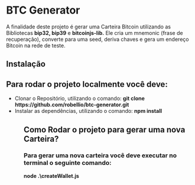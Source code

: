 # BTC Generator

<p>
    A finalidade deste projeto é gerar uma Carteira Bitcoin utilizando as Bibliotecas <strong>bip32,  bip39</strong> e <strong>bitcoinjs-lib.</strong>
    Ele cria um mnemonic (frase de recuperação), converte para uma seed, deriva chaves e gera um endereço Bitcoin na rede de teste.
</p>

## Instalação 

## Para rodar o projeto localmente você deve:

<ul>
    <li>Clonar o Repositório, utilizando o comando: <strong>git clone https://github.com/robellio/btc-generator.git</strong> </li>
    <li>Instalar as dependências, utilizando o comando: <strong>npm install</strong></li>
<ul>

## Como Rodar o projeto para gerar uma nova Carteira?

### Para gerar uma nova carteira você deve executar no terminal o seguinte comando:
<p><strong>node .\createWallet.js</strong></p>